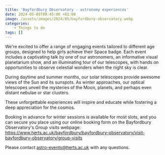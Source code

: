 ```yaml
---
title: 'Bayfordbury Observatory - astronomy experiences'
date: 2024-05-05T08:45:00 +01:00
image: /assets/images/2024/05/bayfordbury-observatory.webp
categories:
    - Things to do
tags: []
---
```

We're excited to offer a range of engaging events tailored to different age groups, designed to help girls achieve their Space badge.  Each event includes a captivating talk by one of our astronomers, an informative visual planetarium show, and an illuminating tour of our telescopes, with hands on opportunities to observe celestial wonders when the night sky is clear.

During daytime and summer months, our solar telescopes provide awesome views of the Sun and its sunspots. As winter approaches, our optical telescopes unveil the mysteries of the Moon, planets, and perhaps even distant nebulae or star clusters.

These unforgettable experiences will inspire and educate while fostering a deep appreciation for the cosmos.

Booking in advance for winter sessions is available for most slots, and you can secure you place using our online booking form on the Bayfordbury Observatory's Group visits webpage:  <https://www.herts.ac.uk/bayfordbury/bayfordbury-observatory/visit-bayfordbury-observatory/group-visits>

Please contact <astro-events@herts.ac.uk> with any questions.
